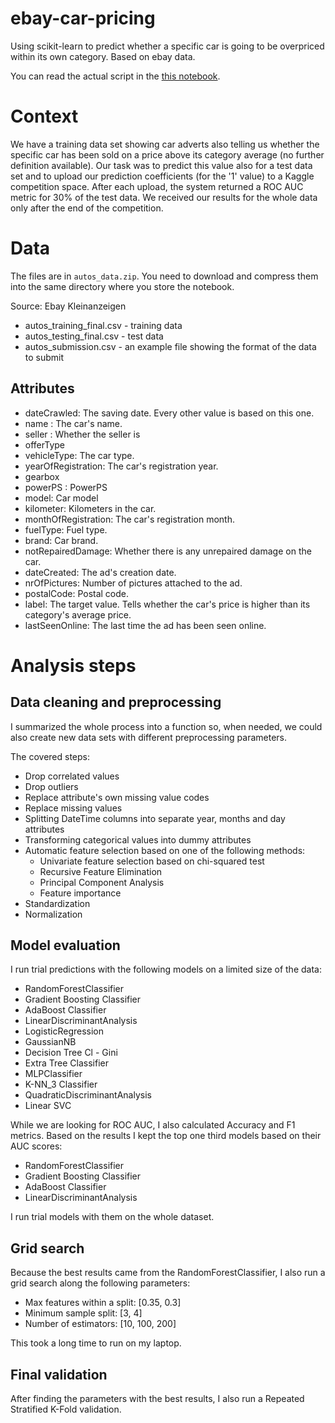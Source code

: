 # ebay-car-pricing
Using scikit-learn to predict whether a specific car is going to be overpriced within its own category. Based on ebay data.

You can read the actual script in the [this notebook](autos_sold_above_avg.ipynb).

# Context
We have a training data set showing car adverts also telling us whether the specific car has been sold on a price above its category average (no further definition available). Our task was to predict this value also for a test data set and to upload our prediction coefficients (for the '1' value) to a Kaggle competition space. After each upload, the system returned a ROC AUC metric for 30% of the test data. We received our results for the whole data only after the end of the competition.

# Data
The files are in `autos_data.zip`. You need to download and compress them into the same directory where you store the notebook.

Source: Ebay Kleinanzeigen
* autos_training_final.csv - training data
* autos_testing_final.csv - test data
* autos_submission.csv - an example file showing the format of the data to submit

## Attributes
* dateCrawled: The saving date. Every other value is based on this one.
* name : The car's name.
* seller : Whether the seller is
* offerType
* vehicleType: The car type.
* yearOfRegistration: The car's registration year.
* gearbox
* powerPS : PowerPS
* model: Car model
* kilometer: Kilometers in the car.
* monthOfRegistration: The car's registration month.
* fuelType: Fuel type.
* brand: Car brand.
* notRepairedDamage: Whether there is any unrepaired damage on the car.
* dateCreated: The ad's creation date.
* nrOfPictures: Number of pictures attached to the ad.
* postalCode: Postal code.
* label: The target value. Tells whether the car's price is higher than its category's average price.
* lastSeenOnline: The last time the ad has been seen online.

# Analysis steps
## Data cleaning and preprocessing
I summarized the whole process into a function so, when needed, we could also create new data sets with different preprocessing parameters.

The covered steps:
- Drop correlated values
- Drop outliers
- Replace attribute's own missing value codes
- Replace missing values
- Splitting DateTime columns into separate year, months and day attributes
- Transforming categorical values into dummy attributes
- Automatic feature selection based on one of the following methods:
    - Univariate feature selection based on chi-squared test
    - Recursive Feature Elimination
    - Principal Component Analysis
    - Feature importance
- Standardization
- Normalization

## Model evaluation
I run trial predictions with the following models on a limited size of the data:
- RandomForestClassifier
- Gradient Boosting Classifier
- AdaBoost Classifier
- LinearDiscriminantAnalysis
- LogisticRegression
- GaussianNB
- Decision Tree Cl - Gini
- Extra Tree Classifier
- MLPClassifier
- K-NN_3 Classifier
- QuadraticDiscriminantAnalysis
- Linear SVC

While we are looking for ROC AUC, I also calculated Accuracy and F1 metrics. Based on the results I kept the top one third models based on their AUC scores:
- RandomForestClassifier
- Gradient Boosting Classifier
- AdaBoost Classifier
- LinearDiscriminantAnalysis

I run trial models with them on the whole dataset.

## Grid search
Because the best results came from the RandomForestClassifier, I also run a grid search along the following parameters:
- Max features within a split: [0.35, 0.3]
- Minimum sample split: [3, 4]
- Number of estimators: [10, 100, 200]

This took a long time to run on my laptop.

## Final validation
After finding the parameters with the best results, I also run a Repeated Stratified K-Fold validation.
